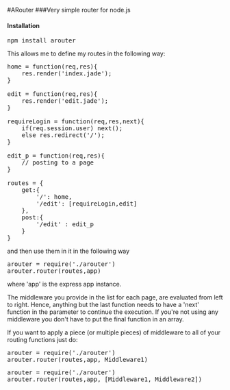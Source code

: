 #ARouter
###Very simple router for node.js

#### Installation

<pre>
npm install arouter	
</pre>

This allows me to define my routes in the following way:

<pre>
home = function(req,res){
	res.render('index.jade');
}

edit = function(req,res){
	res.render('edit.jade');
}

requireLogin = function(req,res,next){
	if(req.session.user) next();
	else res.redirect('/');
}

edit_p = function(req,res){
	// posting to a page
}
	
routes = {
	get:{
		'/': home,
		'/edit': [requireLogin,edit]
	},
	post:{
		'/edit' : edit_p
	}
}
</pre>

and then use them in it in the following way

<pre>
arouter = require('./arouter')
arouter.router(routes,app)
</pre>

where 'app' is the express app instance.

The middleware you provide in the list for each page, are evaluated from left to right.
Hence, anything but the last function needs to have a 'next' function in the parameter to continue the execution.
If you're not using any middleware you don't have to put the final function in an array.

If you want to apply a piece (or multiple pieces) of middleware to all of your routing functions just do:

<pre>
arouter = require('./arouter')
arouter.router(routes,app, Middleware1)
</pre>

<pre>
arouter = require('./arouter')
arouter.router(routes,app, [Middleware1, Middleware2])
</pre>

